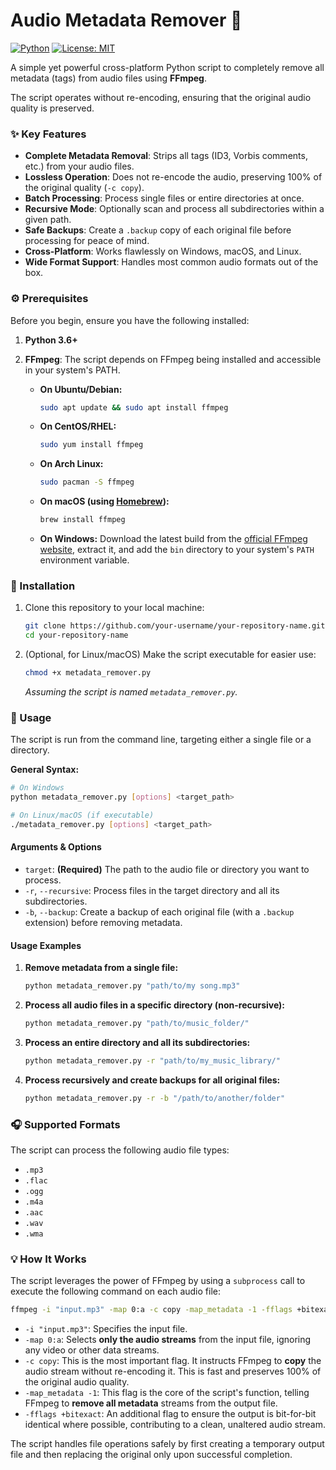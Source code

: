 # Audio Metadata Remover 🎵

[![Python](https://img.shields.io/badge/Python-3.6%2B-blue.svg)](https://www.python.org/)
[![License: MIT](https://img.shields.io/badge/License-MIT-yellow.svg)](https://opensource.org/licenses/MIT)

A simple yet powerful cross-platform Python script to completely remove all metadata (tags) from audio files using **FFmpeg**.

The script operates without re-encoding, ensuring that the original audio quality is preserved.

### ✨ Key Features

*   **Complete Metadata Removal**: Strips all tags (ID3, Vorbis comments, etc.) from your audio files.
*   **Lossless Operation**: Does not re-encode the audio, preserving 100% of the original quality (`-c copy`).
*   **Batch Processing**: Process single files or entire directories at once.
*   **Recursive Mode**: Optionally scan and process all subdirectories within a given path.
*   **Safe Backups**: Create a `.backup` copy of each original file before processing for peace of mind.
*   **Cross-Platform**: Works flawlessly on Windows, macOS, and Linux.
*   **Wide Format Support**: Handles most common audio formats out of the box.

### ⚙️ Prerequisites

Before you begin, ensure you have the following installed:

1.  **Python 3.6+**
2.  **FFmpeg**: The script depends on FFmpeg being installed and accessible in your system's PATH.

    *   **On Ubuntu/Debian:**
        ```bash
        sudo apt update && sudo apt install ffmpeg
        ```
    *   **On CentOS/RHEL:**
        ```bash
        sudo yum install ffmpeg
        ```
    *   **On Arch Linux:**
        ```bash
        sudo pacman -S ffmpeg
        ```
    *   **On macOS (using [Homebrew](https://brew.sh/)):**
        ```bash
        brew install ffmpeg
        ```
    *   **On Windows:**
        Download the latest build from the [official FFmpeg website](https://ffmpeg.org/download.html), extract it, and add the `bin` directory to your system's `PATH` environment variable.

### 🚀 Installation

1.  Clone this repository to your local machine:
    ```bash
    git clone https://github.com/your-username/your-repository-name.git
    cd your-repository-name
    ```

2.  (Optional, for Linux/macOS) Make the script executable for easier use:
    ```bash
    chmod +x metadata_remover.py
    ```
    *Assuming the script is named `metadata_remover.py`.*

### 🔧 Usage

The script is run from the command line, targeting either a single file or a directory.

**General Syntax:**
```bash
# On Windows
python metadata_remover.py [options] <target_path>

# On Linux/macOS (if executable)
./metadata_remover.py [options] <target_path>
```

#### **Arguments & Options**

*   `target`: **(Required)** The path to the audio file or directory you want to process.
*   `-r`, `--recursive`: Process files in the target directory and all its subdirectories.
*   `-b`, `--backup`: Create a backup of each original file (with a `.backup` extension) before removing metadata.

#### **Usage Examples**

1.  **Remove metadata from a single file:**
    ```bash
    python metadata_remover.py "path/to/my song.mp3"
    ```

2.  **Process all audio files in a specific directory (non-recursive):**
    ```bash
    python metadata_remover.py "path/to/music_folder/"
    ```

3.  **Process an entire directory and all its subdirectories:**
    ```bash
    python metadata_remover.py -r "path/to/my_music_library/"
    ```

4.  **Process recursively and create backups for all original files:**
    ```bash
    python metadata_remover.py -r -b "/path/to/another/folder"
    ```

### 🎧 Supported Formats

The script can process the following audio file types:

*   `.mp3`
*   `.flac`
*   `.ogg`
*   `.m4a`
*   `.aac`
*   `.wav`
*   `.wma`

### 💡 How It Works

The script leverages the power of FFmpeg by using a `subprocess` call to execute the following command on each audio file:

```bash
ffmpeg -i "input.mp3" -map 0:a -c copy -map_metadata -1 -fflags +bitexact "output.mp3"
```

*   `-i "input.mp3"`: Specifies the input file.
*   `-map 0:a`: Selects **only the audio streams** from the input file, ignoring any video or other data streams.
*   `-c copy`: This is the most important flag. It instructs FFmpeg to **copy** the audio stream without re-encoding it. This is fast and preserves 100% of the original audio quality.
*   `-map_metadata -1`: This flag is the core of the script's function, telling FFmpeg to **remove all metadata** streams from the output file.
*   `-fflags +bitexact`: An additional flag to ensure the output is bit-for-bit identical where possible, contributing to a clean, unaltered audio stream.

The script handles file operations safely by first creating a temporary output file and then replacing the original only upon successful completion.
